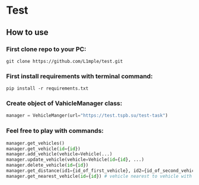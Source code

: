# Test
## How to use
### First clone repo to your PC:
```
git clone https://github.com/L1mple/test.git
```
### First install requirements with terminal command:
```
pip install -r requirements.txt
```
### Create object of VahicleManager class:
```python
manager = VehicleManger(url="https://test.tspb.su/test-task")
```
### Feel free to play with commands:
```python
manager.get_vehicles()
manager.get_vehicle(id={id})
manager.add_vehicle(vehicle=Vehicle(...)
manager.update_vehicle(vehicle=Vehicle(id={id}, ...)
manager.delete_vehicle(id={id})
manager.get_distance(id1={id_of_first_vehicle}, id2={id_of_second_vehicle})
manager.get_nearest_vehicle(id={id}) # vehicle nearest to vehicle with id={id}
```
